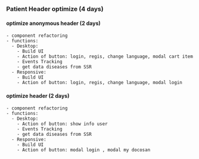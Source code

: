 
###  Patient Header optimize (4 days)

  #### optimize anonymous header (2 days)
    - component refactoring
    - functions:
      - Desktop:
        - Build UI 
        - Action of button: login, regis, change language, modal cart item
        - Events Tracking
        - get data diseases from SSR
      - Responsive:
        - Build UI 
        - Action of button: login, regis, change language, modal login 
  
  #### optimize header (2 days)
    - component refactoring
    - functions:
      - Desktop:
        - Action of button: show info user
        - Events Tracking
        - get data diseases from SSR
      - Responsive:
        - Build UI 
        - Action of button: modal login , modal my docosan
  